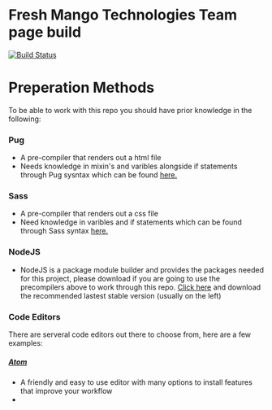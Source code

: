 # Fresh Mango Technologies Team page build

[![Build Status](https://travis-ci.org/joemccann/dillinger.svg?branch=master)](https://travis-ci.org/joemccann/dillinger)

# Preperation Methods
To be able to work with this repo you should have prior knowledge in the following:

### Pug
- A pre-compiler that renders out a html file
- Needs knowledge in mixin's and varibles alongside if statements through Pug sysntax which can be found [here.]("https://pugjs.org/api/getting-started.html")

### Sass
- A pre-compiler that renders out a css file
- Need knowledge in varibles and if statements which can be found through Sass syntax [here.]("https://sass-lang.com/documentation")

### NodeJS
- NodeJS is a package module builder and provides the packages needed for this project, please download if you are going to use the precompilers above to work through this repo. [Click here](https://nodejs.org/en/) and download the recommended lastest stable version (usually on the left)

### Code Editors
There are serveral code editors out there to choose from, here are a few examples:

##### [Atom](https://atom.io/)
- A friendly and easy to use editor with many options to install features that improve your workflow
- 
